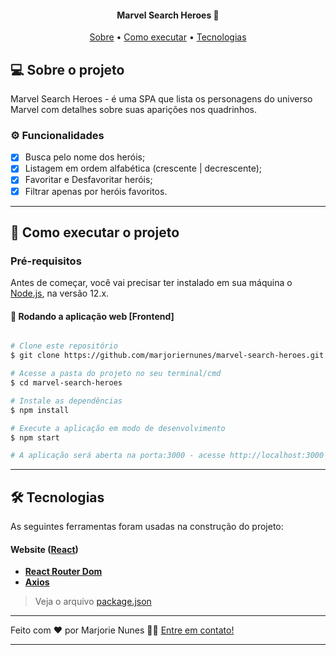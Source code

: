 <h4 align="center"> 
	Marvel Search Heroes 🦸
</h4>

<p align="center">
 <a href="#-sobre-o-projeto">Sobre</a> •
 <a href="#-como-executar-o-projeto">Como executar</a> • 
 <a href="#-tecnologias">Tecnologias</a>
</p>

## 💻 Sobre o projeto

Marvel Search Heroes - é uma SPA que lista os personagens do universo Marvel com detalhes sobre suas aparições nos quadrinhos.

### ⚙️ Funcionalidades

- [x] Busca pelo nome dos heróis;
- [x] Listagem em ordem alfabética (crescente | decrescente);
- [x] Favoritar e Desfavoritar heróis;
- [x] Filtrar apenas por heróis favoritos.

---

## 🚀 Como executar o projeto

### Pré-requisitos

Antes de começar, você vai precisar ter instalado em sua máquina o [Node.js](https://nodejs.org/en/), na versão 12.x.

#### 🧭 Rodando a aplicação web [Frontend]

```bash

# Clone este repositório
$ git clone https://github.com/marjoriernunes/marvel-search-heroes.git

# Acesse a pasta do projeto no seu terminal/cmd
$ cd marvel-search-heroes

# Instale as dependências
$ npm install

# Execute a aplicação em modo de desenvolvimento
$ npm start

# A aplicação será aberta na porta:3000 - acesse http://localhost:3000

```

---

## 🛠 Tecnologias

As seguintes ferramentas foram usadas na construção do projeto:

#### **Website**  ([React](https://reactjs.org/))

-   **[React Router Dom](https://github.com/ReactTraining/react-router/tree/master/packages/react-router-dom)**
-   **[Axios](https://github.com/axios/axios)**

> Veja o arquivo  [package.json](https://github.com/marjoriernunes/marvel-search-heroes/blob/main/package.json)

---

Feito com ❤️ por Marjorie Nunes 👋🏽 [Entre em contato!](https://www.linkedin.com/in/marjoriernunes/)

---
